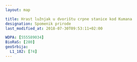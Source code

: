 ```yaml
---
layout: map

title: Hrast lužnjak u dvorištu crpne stanice kod Kumana
designation: Spomenik prirode
last_modified_at: 2018-07-30T09:53:11+02:00

WDPA: [555589034]
BioRaS: [280]
geoSrbija:
  L1_182: [74]
---
```


